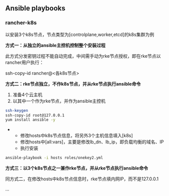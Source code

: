 ## Ansible playbooks


### rancher-k8s

以安装3个k8s节点，节点类型为[controlplane,worker,etcd]的k8s集群为例



**方式一：从独立的ansible主控机控制整个安装过程**

此方式分发密钥过程不能自动完成，中间需手动为rke节点授权，即在rke节点以rancher用户执行：

ssh-copy-id rancher@<各k8s节点>



**方式二：rke节点独立，不作k8s节点，并从rke节点执行ansible命令**

1. 准备4个云主机
2. 以其中一个作为rke节点，并作为ansible主控机

```sh
ssh-keygen
ssh-copy-id root@127.0.0.1
yum install ansible -y
```

- 
  - 修改hosts中k8s节点信息，将另外3个主机信息填入[k8s]
  - 修改hosts中[all:vars]，主要是修改lb_dn、lb_ip，即负载均衡的域名、IP
  - 执行安装

```sh
ansible-playbook -i hosts roles/onekey2.yml
```



**方式三：以3个k8s节点之一兼作rke节点，并从rke节点执行ansible命令**

同方式二，在修改hosts中k8s节点信息时，rke节点填内网IP，而不是127.0.0.1



...

